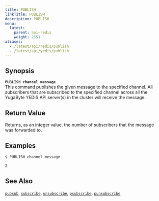 ```yaml
---
title: PUBLISH
linkTitle: PUBLISH
description: PUBLISH
menu:
  latest:
    parent: api-redis
    weight: 2551
aliases:
  - /latest/api/redis/publish
  - /latest/api/yedis/publish
---
```


## Synopsis
<b>`PUBLISH channel message`</b><br>
This command publishes the given message to the specified channel. All subscribers that are subscribed to the specified channel
across all the YugaByte YEDIS API server(s) in the cluster will receive the message.


## Return Value
Returns, as an integer value, the number of subscribers that the message was forwarded to.

## Examples
```{.sh .copy .separator-dollar}
$ PUBLISH channel message
```
```sh
2
```

## See Also
[`pubsub`](../pubsub/), 
[`subscribe`](../subscribe/), 
[`unsubscribe`](../unsubscribe/), 
[`psubscribe`](../psubscribe/), 
[`punsubscribe`](../punsubscribe/)
